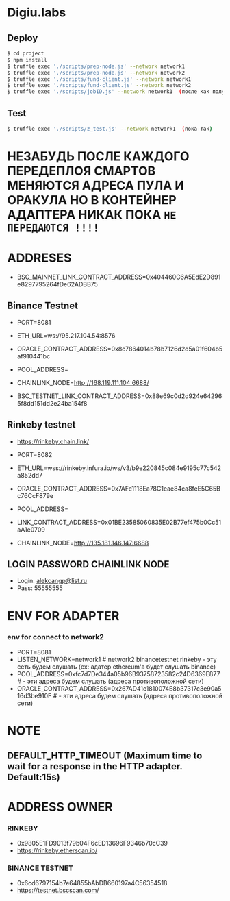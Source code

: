 # Digiu.labs

## Deploy


```bash
$ cd project
$ npm install
$ truffle exec './scripts/prep-node.js' --network network1
$ truffle exec './scripts/prep-node.js' --network network2
$ truffle exec './scripts/fund-client.js' --network network1
$ truffle exec './scripts/fund-client.js' --network network2
$ truffle exec './scripts/jobID.js' --network network1  (после как получили)

```


## Test

```bash
$ truffle exec './scripts/z_test.js' --network network1  (пока так)
```

#  НЕЗАБУДЬ ПОСЛЕ КАЖДОГО ПЕРЕДЕПЛОЯ СМАРТОВ МЕНЯЮТСЯ АДРЕСА ПУЛА И ОРАКУЛА НО В КОНТЕЙНЕР АДАПТЕРА НИКАК ПОКА `НЕ ПЕРЕДАЮТСЯ !!!!`

# ADDRESES

- BSC_MAINNET_LINK_CONTRACT_ADDRESS=0x404460C6A5EdE2D891e8297795264fDe62ADBB75

## Binance Testnet

- PORT=8081
- ETH_URL=ws://95.217.104.54:8576
- ORACLE_CONTRACT_ADDRESS=0x8c7864014b78b7126d2d5a01f604b5af910441bc
- POOL_ADDRESS=


- CHAINLINK_NODE=http://168.119.111.104:6688/
- BSC_TESTNET_LINK_CONTRACT_ADDRESS=0x88e69c0d2d924e642965f8dd151dd2e24ba154f8


## Rinkeby testnet

- https://rinkeby.chain.link/

- PORT=8082
- ETH_URL=wss://rinkeby.infura.io/ws/v3/b9e220845c084e9195c77c542a852dd7
- ORACLE_CONTRACT_ADDRESS=0x7AFe1118Ea78C1eae84ca8feE5C65Bc76CcF879e
- POOL_ADDRESS=

- LINK_CONTRACT_ADDRESS=0x01BE23585060835E02B77ef475b0Cc51aA1e0709
- CHAINLINK_NODE=http://135.181.146.147:6688


## LOGIN PASSWORD CHAINLINK NODE

- Login: alekcangp@list.ru
- Pass: 55555555


# ENV FOR ADAPTER

### env for connect to network2
- PORT=8081
- LISTEN_NETWORK=network1 # network2 binancetestnet rinkeby - эту сеть будем слушать (ex: адатер ethereum'a будет слушать binance)
- POOL_ADDRESS=0xfc7d7De344a05b96B93758723582c24D6369E877  # - эти адреса будем слушать (адреса противоположной сети)
- ORACLE_CONTRACT_ADDRESS=0x267AD41c1810074E8b37317c3e90a516d3be910F # - эти адреса будем слушать (адреса противоположной сети)


# NOTE
## DEFAULT_HTTP_TIMEOUT (Maximum time to wait for a response in the HTTP adapter. Default:15s)


# ADDRESS OWNER

### RINKEBY

- 0x9805E1FD9013f79b04F6cED13696F9346b70cC39
- https://rinkeby.etherscan.io/

### BINANCE TESTNET

- 0x6cd6797154b7e64855bAbDB660197a4C56354518
- https://testnet.bscscan.com/
